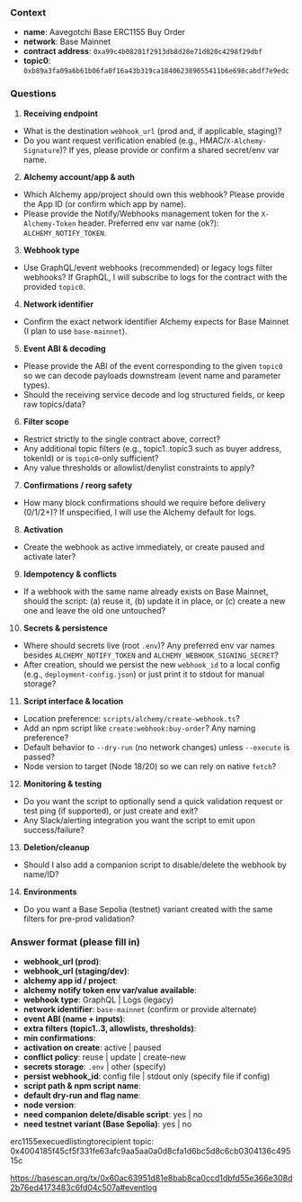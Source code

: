### Context

- **name**: Aavegotchi Base ERC1155 Buy Order
- **network**: Base Mainnet
- **contract address**: `0xa99c4b08201f2913db8d28e71d020c4298f29dbf`
- **topic0**: `0xb89a3fa09a6b61b06fa0f16a43b319ca184062389055411b6e698cabdf7e9edc`

### Questions

1. **Receiving endpoint**

- What is the destination `webhook_url` (prod and, if applicable, staging)?
- Do you want request verification enabled (e.g., HMAC/`X-Alchemy-Signature`)? If yes, please provide or confirm a shared secret/env var name.

2. **Alchemy account/app & auth**

- Which Alchemy app/project should own this webhook? Please provide the App ID (or confirm which app by name).
- Please provide the Notify/Webhooks management token for the `X-Alchemy-Token` header. Preferred env var name (ok?): `ALCHEMY_NOTIFY_TOKEN`.

3. **Webhook type**

- Use GraphQL/event webhooks (recommended) or legacy logs filter webhooks? If GraphQL, I will subscribe to logs for the contract with the provided `topic0`.

4. **Network identifier**

- Confirm the exact network identifier Alchemy expects for Base Mainnet (I plan to use `base-mainnet`).

5. **Event ABI & decoding**

- Please provide the ABI of the event corresponding to the given `topic0` so we can decode payloads downstream (event name and parameter types).
- Should the receiving service decode and log structured fields, or keep raw topics/data?

6. **Filter scope**

- Restrict strictly to the single contract above, correct?
- Any additional topic filters (e.g., topic1..topic3 such as buyer address, tokenId) or is `topic0`-only sufficient?
- Any value thresholds or allowlist/denylist constraints to apply?

7. **Confirmations / reorg safety**

- How many block confirmations should we require before delivery (0/1/2+)? If unspecified, I will use the Alchemy default for logs.

8. **Activation**

- Create the webhook as active immediately, or create paused and activate later?

9. **Idempotency & conflicts**

- If a webhook with the same name already exists on Base Mainnet, should the script: (a) reuse it, (b) update it in place, or (c) create a new one and leave the old one untouched?

10. **Secrets & persistence**

- Where should secrets live (root `.env`)? Any preferred env var names besides `ALCHEMY_NOTIFY_TOKEN` and `ALCHEMY_WEBHOOK_SIGNING_SECRET`?
- After creation, should we persist the new `webhook_id` to a local config (e.g., `deployment-config.json`) or just print it to stdout for manual storage?

11. **Script interface & location**

- Location preference: `scripts/alchemy/create-webhook.ts`?
- Add an npm script like `create:webhook:buy-order`? Any naming preference?
- Default behavior to `--dry-run` (no network changes) unless `--execute` is passed?
- Node version to target (Node 18/20) so we can rely on native `fetch`?

12. **Monitoring & testing**

- Do you want the script to optionally send a quick validation request or test ping (if supported), or just create and exit?
- Any Slack/alerting integration you want the script to emit upon success/failure?

13. **Deletion/cleanup**

- Should I also add a companion script to disable/delete the webhook by name/ID?

14. **Environments**

- Do you want a Base Sepolia (testnet) variant created with the same filters for pre-prod validation?

### Answer format (please fill in)

- **webhook_url (prod)**:
- **webhook_url (staging/dev)**:
- **alchemy app id / project**:
- **alchemy notify token env var/value available**:
- **webhook type**: GraphQL | Logs (legacy)
- **network identifier**: `base-mainnet` (confirm or provide alternate)
- **event ABI (name + inputs)**:
- **extra filters (topic1..3, allowlists, thresholds)**:
- **min confirmations**:
- **activation on create**: active | paused
- **conflict policy**: reuse | update | create-new
- **secrets storage**: `.env` | other (specify)
- **persist webhook_id**: config file | stdout only (specify file if config)
- **script path & npm script name**:
- **default dry-run and flag name**:
- **node version**:
- **need companion delete/disable script**: yes | no
- **need testnet variant (Base Sepolia)**: yes | no

erc1155execuedlistingtorecipient topic: 0x4004185f45cf5f331fe63afc9aa5aa0a0d8cfa1d6bc5d8c6cb0304136c49515c

https://basescan.org/tx/0x60ac63951d81e8bab8ca0ccd1dbfd55e366e308d2b76ed4173483c6fd04c507a#eventlog
